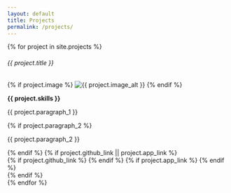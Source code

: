 ```yaml
---
layout: default
title: Projects
permalink: /projects/
---
```


<div class="projects-list">
  {% for project in site.projects %}
    <article class="project-article">
      <h6 class="project-title">{{ project.title }}</h6>
      {% if project.image %}
        <img src="{{ project.image }}" alt="{{ project.image_alt }}" class="project-image">
      {% endif %}
      <p class="main-text project-skills"><strong>{{ project.skills }}</strong></p>
      <p class="main-text project-text">{{ project.paragraph_1 }}</p>
      {% if project.paragraph_2 %}
       <p>{{ project.paragraph_2 }}</p>
      {% endif %}
      {% if project.github_link || project.app_link %}
        <div class="project-links">
            {% if project.github_link %}
                <a href="{{ project.github_link }}">
                    <i class="fab fa-github fa-2x"></i>
                </a>
            {% endif %}
            {% if project.app_link %}
                <a href="{{ project.app_link }}">
                    <i class="fa-solid fa-link fa-2x"></i>
                </a>
            {% endif %}
        </div>
      {% endif %}
    </article>
  {% endfor %}
</div>
